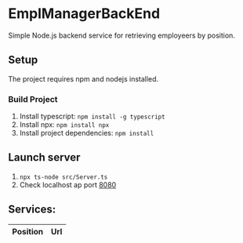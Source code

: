 # EmplManagerBackEnd

Simple Node.js backend service for retrieving employeers by position. 

## Setup

The project requires npm and nodejs installed.

### Build Project 

1. Install typescript: `npm install -g typescript`
2. Install npx: `npm install npx`
3. Install project dependencies: `npm install`

## Launch server 

1. `npx ts-node src/Server.ts`
2. Check localhost ap port [8080](http://localhost:8080/)

## Services: 
| Position | Url |
|----------|-------|
